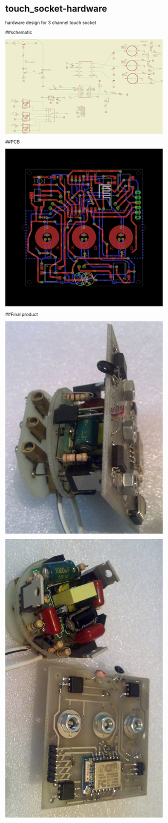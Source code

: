 # touch_socket-hardware
hardware design for 3 channel touch socket 

##schematic


![Image](https://github.com/mkeyno/touch_socket-hardware/blob/master/update/schematic.png)

##PCB


![Image](https://github.com/mkeyno/touch_socket-hardware/blob/master/update/top.png)


##Final product


![Image](https://github.com/mkeyno/touch_socket-hardware/blob/master/update/sb.jpg)

![Image](https://github.com/mkeyno/touch_socket-hardware/blob/master/update/sa.jpg)
